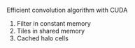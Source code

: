 Efficient convolution algorithm with CUDA

1) Filter in constant memory
2) Tiles in shared memory
3) Cached halo cells

